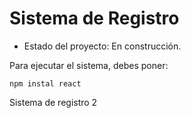 <h1> Sistema de Registro</h1>

  - Estado del proyecto: En construcción.

Para ejecutar el sistema, debes poner:

```npm instal react```

Sistema de registro 2
